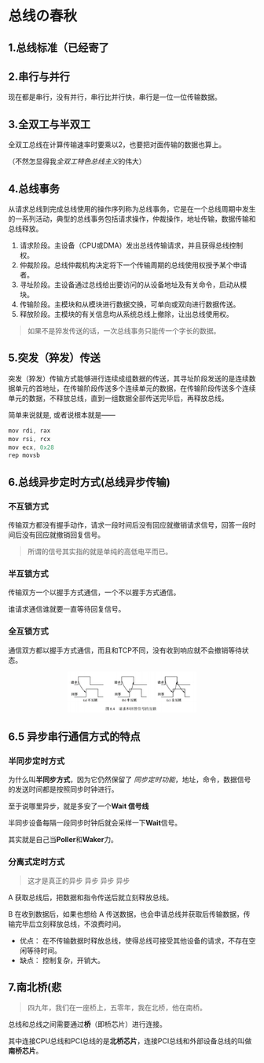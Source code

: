 # 总线の春秋

## 1.总线标准（已经寄了

## 2.串行与并行

现在都是串行，没有并行，串行比并行快，串行是一位一位传输数据。

## 3.全双工与半双工

全双工总线在计算传输速率时要乘以2，也要把对面传输的数据也算上。

（不然怎显得我*全双工特色总线主义*的伟大）

## 4.总线事务

从请求总线到完成总线使用的操作序列称为总线事务，它是在一个总线周期中发生的一系列活动，典型的总线事务包括请求操作，仲裁操作，地址传输，数据传输和总线释放。

1. 请求阶段。主设备（CPU或DMA）发出总线传输请求，并且获得总线控制权。
2. 仲裁阶段。总线仲裁机构决定将下一个传输周期的总线使用权授予某个申请者。
3. 寻址阶段。主设备通过总线给出要访问的从设备地址及有关命令，启动从模块。
4. 传输阶段。主模块和从模块进行数据交换，可单向或双向进行数据传送。
5. 释放阶段。主模块的有关信息均从系统总线上撤除，让出总线使用权。

> 如果不是猝发传送的话，一次总线事务只能传一个字长的数据。

## 5.突发（猝发）传送

突发（猝发）传输方式能够进行连续成组数据的传送，其寻址阶段发送的是连续数据单元的首地址，在传输阶段传送多个连续单元的数据，在传输阶段传送多个连续单元的数据，不释放总线，直到一组数据全部传送完毕后，再释放总线。

简单来说就是, 或者说根本就是——

```c
mov rdi, rax
mov rsi, rcx
mov ecx, 0x28
rep movsb
```

## 6.总线异步定时方式(总线异步传输)

### 不互锁方式

传输双方都没有握手动作，请求一段时间后没有回应就撤销请求信号，回答一段时间后没有回应就撤销回复信号。

> 所谓的信号其实指的就是单纯的高低电平而已。

### 半互锁方式

传输双方一个以握手方式通信，一个不以握手方式通信。

谁请求通信谁就要一直等待回复信号。

### 全互锁方式

通信双方都以握手方式通信，而且和TCP不同，没有收到响应就不会撤销等待状态。

<div align="center">
  <img src="./media_13/8.png" alt="28" style="zoom:40%;"/>
</div>

## 6.5 异步串行通信方式的特点

### 半同步定时方式

为什么叫**半同步方式**，因为它仍然保留了 _同步定时功能_，地址，命令，数据信号的发送时间都是按照同步时钟进行。

至于说哪里异步，就是多安了一个**Wait 信号线**

半同步设备每隔一段同步时钟后就会采样一下**Wait**信号。

其实就是自己当**Poller**和**Waker**力。

### 分离式定时方式

> 这才是真正的异步
> 异步
> 异步
> 异步

A 获取总线后，把数据和指令传送后就立刻释放总线。

B 在收到数据后，如果也想给 A 传送数据，也会申请总线并获取后传输数据，传输完毕后立刻释放总线，不浪费时间。

- 优点： 在不传输数据时释放总线，使得总线可接受其他设备的请求，不存在空闲等待时间。
- 缺点： 控制复杂，开销大。

## 7.南北桥(悲

> 四九年，我们在一座桥上，五零年，我在北桥，他在南桥。

总线和总线之间需要通过**桥**（即桥芯片）进行连接。

其中连接CPU总线和PCI总线的是**北桥芯片**，连接PCI总线和外部设备总线的叫做**南桥芯片**。
